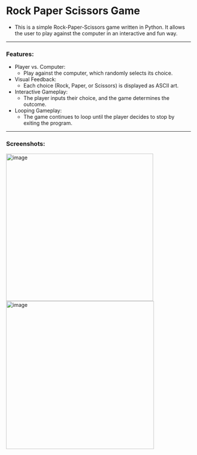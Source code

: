 # Rock Paper Scissors Game

- This is a simple Rock-Paper-Scissors game written in Python. It allows the user to play against the computer in an interactive and fun way.

---

### Features:

- Player vs. Computer:
  - Play against the computer, which randomly selects its choice.
- Visual Feedback:
  - Each choice (Rock, Paper, or Scissors) is displayed as ASCII art.
- Interactive Gameplay:
  - The player inputs their choice, and the game determines the outcome.
- Looping Gameplay:
  - The game continues to loop until the player decides to stop by exiting the program.

---

### Screenshots:

<img width="401" alt="image" src="https://github.com/user-attachments/assets/8ca85667-fa61-43f5-89d4-228f92f4f3aa">
<img width="403" alt="image" src="https://github.com/user-attachments/assets/a4ddc2ef-944b-4f69-9916-92619174d5d4">

